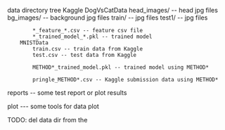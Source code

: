 
data directory tree
    Kaggle
        DogVsCatData
            head_images/ -- head jpg files
            bg_images/ -- background jpg files
            train/ -- jpg files
            test1/ -- jpg files

            *_feature_*.csv -- feature csv file
            *_trained_model_*.pkl -- trained model
        MNISTData
            train.csv -- train data from Kaggle
            test.csv -- test data from Kaggle

            METHOD*_trained_model.pkl -- trained model using METHOD*
            
            pringle_METHOD*.csv -- Kaggle submission data using METHOD*

reports  -- some test report or plot results 

plot  ---  some tools for data plot

TODO:
del data dir from the  
